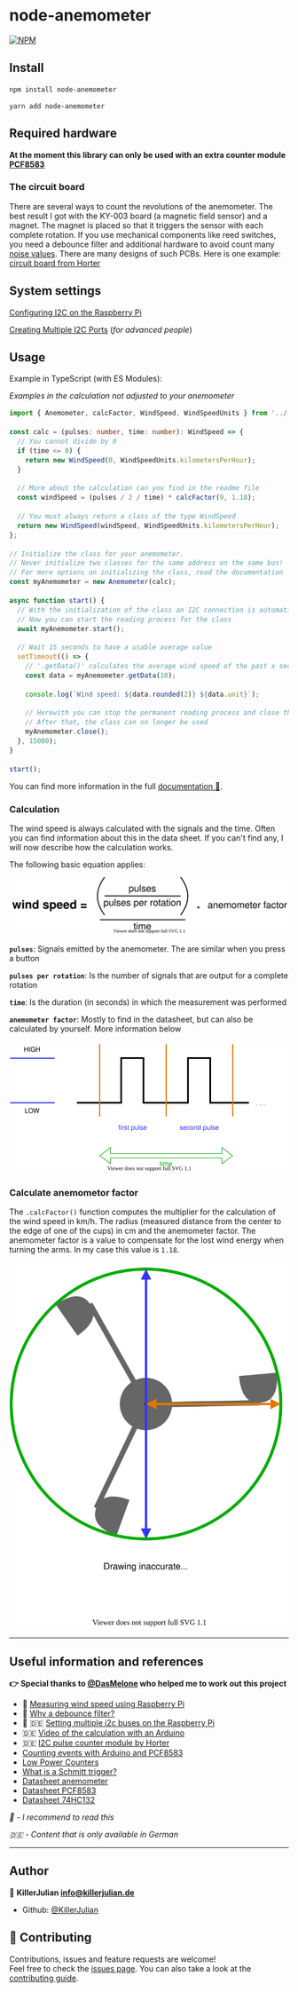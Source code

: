 # node-anemometer

[![NPM](https://nodei.co/npm/node-anemometer.png)](https://npmjs.org/package/node-anemometer)

## Install

```
npm install node-anemometer
```

```
yarn add node-anemometer
```

## Required hardware

**At the moment this library can only be used with an extra counter module [PCF8583](https://www.nxp.com/docs/en/data-sheet/PCF8583.pdf)**

### The circuit board

There are several ways to count the revolutions of the anemometer. The best result I got with the KY-003 board (a magnetic field sensor) and a magnet. The magnet is placed so that it triggers the sensor with each complete rotation. If you use mechanical components like reed switches, you need a debounce filter and additional hardware to avoid count many [noise values](https://ptvo.info/zigbee-configurable-firmware-features/external-sensors/pcf8583-zigbee-counter/). There are many designs of such PCBs. Here is one example: [circuit board from Horter](https://www.horter.de/doku/i2c-counter-PCF8583_db.pdf)

## System settings

[Configuring I2C on the Raspberry Pi](https://github.com/fivdi/i2c-bus/blob/HEAD/doc/raspberry-pi-i2c.md)

[Creating Multiple I2C Ports](https://www-laub--home-de.translate.goog/wiki/Raspberry_Pi_multiple_I2C_bus?_x_tr_sl=de&_x_tr_tl=en&_x_tr_hl=de&_x_tr_pto=wapp) (_for advanced people_)

## Usage

Example in TypeScript (with ES Modules):

_Examples in the calculation not adjusted to your anemometer_

```typescript
import { Anemometer, calcFactor, WindSpeed, WindSpeedUnits } from '../../dist';

const calc = (pulses: number, time: number): WindSpeed => {
  // You cannot divide by 0
  if (time <= 0) {
    return new WindSpeed(0, WindSpeedUnits.kilometersPerHour);
  }

  // More about the calculation can you find in the readme file
  const windSpeed = (pulses / 2 / time) * calcFactor(9, 1.18);

  // You must always return a class of the type WindSpeed
  return new WindSpeed(windSpeed, WindSpeedUnits.kilometersPerHour);
};

// Initialize the class for your anemometer.
// Never initialize two classes for the same address on the same bus!
// For more options on initializing the class, read the documentation
const myAnemometer = new Anemometer(calc);

async function start() {
  // With the initialization of the class an I2C connection is automatically established.
  // Now you can start the reading process for the class
  await myAnemometer.start();

  // Wait 15 seconds to have a usable average value
  setTimeout(() => {
    // '.getData()' calculates the average wind speed of the past x seconds
    const data = myAnemometer.getData(10);

    console.log(`Wind speed: ${data.rounded(2)} ${data.unit}`);

    // Herewith you can stop the permanent reading process and close the I2C connection.
    // After that, the class can no longer be used
    myAnemometer.close();
  }, 15000);
}

start();
```

You can find more information in the full [documentation 📖](https://killerjulian.github.io/node-anemometer/).

### Calculation

The wind speed is always calculated with the signals and the time. Often you can find information about this in the data sheet. If you can't find any, I will now describe how the calculation works.

The following basic equation applies:

![calculation](./images/calculation.svg)

**`pulses`**: Signals emitted by the anemometer. The are similar when you press a button

**`pulses per rotation`**: Is the number of signals that are output for a complete rotation

**`time`**: Is the duration (in seconds) in which the measurement was performed

**`anemometer factor`**: Mostly to find in the datasheet, but can also be calculated by yourself. More information below

![](./images/pulses.svg)

### Calculate anemometor factor

The `.calcFactor()` function computes the multiplier for the calculation of the wind speed in km/h. The radius (measured distance from the center to the edge of one of the cups) in cm and the anemometer factor. The anemometer factor is a value to compensate for the lost wind energy when turning the arms. In my case this value is `1.18`.

![](./images/anemometer.svg)

---

## Useful information and references

**👉 Special thanks to [@DasMelone](https://github.com/DasMelone) who helped me to work out this project**

- 🌟 [Measuring wind speed using Raspberry Pi](https://projects.raspberrypi.org/en/projects/build-your-own-weather-station/5)
- 🌟 [Why a debounce filter?](https://ptvo.info/zigbee-configurable-firmware-features/external-sensors/pcf8583-zigbee-counter/)
- 🌟 🇩🇪 [Setting multiple i2c buses on the Raspberry Pi](https://www.laub-home.de/wiki/Raspberry_Pi_multiple_I2C_bus)
- 🇩🇪 [Video of the calculation with an Arduino](https://www.youtube.com/watch?v=Mr05UumeQsk)
- 🇩🇪 [I2C pulse counter module by Horter](https://www.nikolaus-lueneburg.de/2019/05/i2c-impuls-counter-modul/)
- [Counting events with Arduino and PCF8583](https://tinkerman.cat/post/counting-events-with-arduino-and-pcf8583/)
- [Low Power Counters](https://hackaday.io/project/174898-esp-now-weather-station/log/184063-low-power-counters)
- [What is a Schmitt trigger?](https://en.wikipedia.org/wiki/Schmitt_trigger)
- [Datasheet anemometer](https://www.argentdata.com/files/80422_datasheet.pdf)
- [Datasheet PCF8583](https://www.nxp.com/docs/en/data-sheet/PCF8583.pdf)
- [Datasheet 74HC132](https://assets.nexperia.com/documents/data-sheet/74HC_HCT132.pdf)

_🌟 - I recommend to read this_

_🇩🇪 - Content that is only available in German_

---

## Author

👤 **KillerJulian <info@killerjulian.de>**

- Github: [@KillerJulian](https://github.com/KillerJulian)

## 🤝 Contributing

Contributions, issues and feature requests are welcome!<br />Feel free to check the [issues page](https://github.com/KillerJulian/node-anemometer/issues). You can also take a look at the [contributing guide](https://github.com/KillerJulian/node-anemometer/blob/master/CONTRIBUTING.md).
